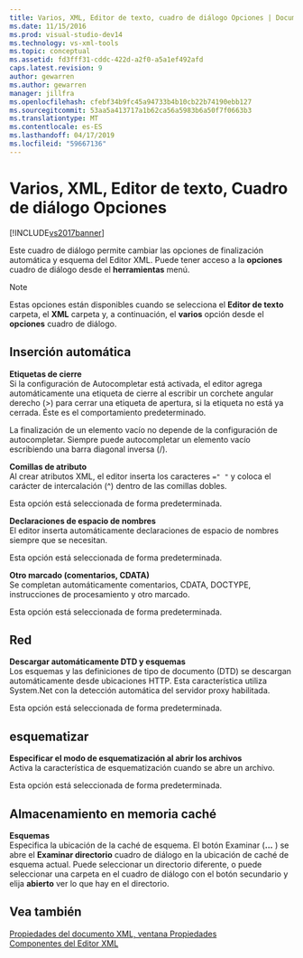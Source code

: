 ```yaml
---
title: Varios, XML, Editor de texto, cuadro de diálogo Opciones | Documentos de Microsoft
ms.date: 11/15/2016
ms.prod: visual-studio-dev14
ms.technology: vs-xml-tools
ms.topic: conceptual
ms.assetid: fd3fff31-cddc-422d-a2f0-a5a1ef492afd
caps.latest.revision: 9
author: gewarren
ms.author: gewarren
manager: jillfra
ms.openlocfilehash: cfebf34b9fc45a94733b4b10cb22b74190ebb127
ms.sourcegitcommit: 53aa5a413717a1b62ca56a5983b6a50f7f0663b3
ms.translationtype: MT
ms.contentlocale: es-ES
ms.lasthandoff: 04/17/2019
ms.locfileid: "59667136"
---
```

# <a name="miscellaneous-xml-text-editor-options-dialog-box"></a>Varios, XML, Editor de texto, Cuadro de diálogo Opciones
[!INCLUDE[vs2017banner](../includes/vs2017banner.md)]

Este cuadro de diálogo permite cambiar las opciones de finalización automática y esquema del Editor XML. Puede tener acceso a la **opciones** cuadro de diálogo desde el **herramientas** menú.  
  
> [!NOTE]
>  Estas opciones están disponibles cuando se selecciona el **Editor de texto** carpeta, el **XML** carpeta y, a continuación, el **varios** opción desde el **opciones** cuadro de diálogo.  
  
## <a name="auto-insert"></a>Inserción automática  
 **Etiquetas de cierre**  
 Si la configuración de Autocompletar está activada, el editor agrega automáticamente una etiqueta de cierre al escribir un corchete angular derecho (>) para cerrar una etiqueta de apertura, si la etiqueta no está ya cerrada. Éste es el comportamiento predeterminado.  
  
 La finalización de un elemento vacío no depende de la configuración de autocompletar. Siempre puede autocompletar un elemento vacío escribiendo una barra diagonal inversa (/).  
  
 **Comillas de atributo**  
 Al crear atributos XML, el editor inserta los caracteres `=" "` y coloca el carácter de intercalación (^) dentro de las comillas dobles.  
  
 Esta opción está seleccionada de forma predeterminada.  
  
 **Declaraciones de espacio de nombres**  
 El editor inserta automáticamente declaraciones de espacio de nombres siempre que se necesitan.  
  
 Esta opción está seleccionada de forma predeterminada.  
  
 **Otro marcado (comentarios, CDATA)**  
 Se completan automáticamente comentarios, CDATA, DOCTYPE, instrucciones de procesamiento y otro marcado.  
  
 Esta opción está seleccionada de forma predeterminada.  
  
## <a name="network"></a>Red  
 **Descargar automáticamente DTD y esquemas**  
 Los esquemas y las definiciones de tipo de documento (DTD) se descargan automáticamente desde ubicaciones HTTP. Esta característica utiliza System.Net con la detección automática del servidor proxy habilitada.  
  
 Esta opción está seleccionada de forma predeterminada.  
  
## <a name="outlining"></a>esquematizar  
 **Especificar el modo de esquematización al abrir los archivos**  
 Activa la característica de esquematización cuando se abre un archivo.  
  
 Esta opción está seleccionada de forma predeterminada.  
  
## <a name="caching"></a>Almacenamiento en memoria caché  
 **Esquemas**  
 Especifica la ubicación de la caché de esquema. El botón Examinar (**...** ) se abre el **Examinar directorio** cuadro de diálogo en la ubicación de caché de esquema actual. Puede seleccionar un directorio diferente, o puede seleccionar una carpeta en el cuadro de diálogo con el botón secundario y elija **abierto** ver lo que hay en el directorio.  
  
## <a name="see-also"></a>Vea también  
 [Propiedades del documento XML, ventana Propiedades](../xml-tools/xml-document-properties-properties-window.md)   
 [Componentes del Editor XML](../xml-tools/xml-editor-components.md)

